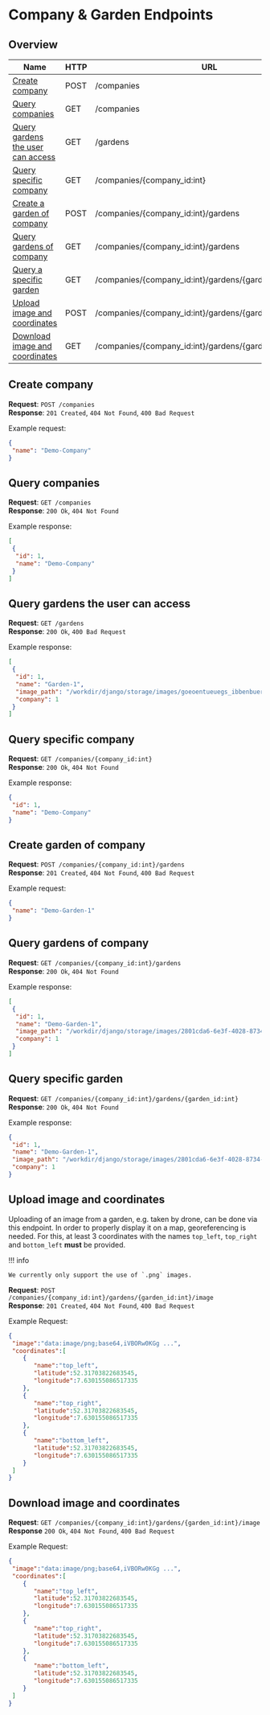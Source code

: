 # Company & Garden Endpoints

## Overview

| Name                                                                    | HTTP | URL                                                       |
| ----------------------------------------------------------------------- | ---- | --------------------------------------------------------- |
| [Create company](#create-company)                                       | POST | /companies                                                |
| [Query companies](#query-companies)                                     | GET  | /companies                                                |
| [Query gardens the user can access](#query-gardens-the-user-can-access) | GET  | /gardens                                                  |
| [Query specific company](#query-specific-company)                       | GET  | /companies/{company_id:int}                               |
| [Create a garden of company](#create-garden-of-company)                   | POST | /companies/{company_id:int}/gardens                       |
| [Query gardens of company](#query-gardens-of-company)                   | GET  | /companies/{company_id:int}/gardens                       |
| [Query a specific garden](#query-specific-garden)                         | GET  | /companies/{company_id:int}/gardens/{garden_id:int}       |
| [Upload image and coordinates](#upload-image-and-coordinates)           | POST | /companies/{company_id:int}/gardens/{garden_id:int}/image |
| [Download image and coordinates](#download-image-and-coordinates)       | GET  | /companies/{company_id:int}/gardens/{garden_id:int}/image |

## Create company

**Request**:  `POST /companies`  
**Response**: `201 Created`, `404 Not Found`, `400 Bad Request`

Example request:

```json
{
 "name": "Demo-Company"
}
```

## Query companies

**Request**:  `GET /companies`  
**Response**: `200 Ok`, `404 Not Found`

Example response:

```json
[
 {
  "id": 1,
  "name": "Demo-Company"
 }
]
```

## Query gardens the user can access

**Request**:  `GET /gardens`  
**Response**: `200 Ok`, `400 Bad Request`

Example response:

```json
[
 {
  "id": 1,
  "name": "Garden-1",
  "image_path": "/workdir/django/storage/images/goeoentueuegs_ibbenbueren.png",
  "company": 1
 }
]
```

## Query specific company

**Request**:  `GET /companies/{company_id:int}`  
**Response**: `200 Ok`, `404 Not Found`

Example response:

```json
{
 "id": 1,
 "name": "Demo-Company"
}
```

## Create garden of company

**Request**:  `POST /companies/{company_id:int}/gardens`  
**Response**: `201 Created`, `404 Not Found`, `400 Bad Request`

Example request:

```json
{
 "name": "Demo-Garden-1"
}
```

## Query gardens of company

**Request**:  `GET /companies/{company_id:int}/gardens`  
**Response**: `200 Ok`, `404 Not Found`

Example response:

```json
[
 {
  "id": 1,
  "name": "Demo-Garden-1",
  "image_path": "/workdir/django/storage/images/2801cda6-6e3f-4028-8734-87f1f7eff067.png",
  "company": 1
 }
]
```

## Query specific garden

**Request**:  `GET /companies/{company_id:int}/gardens/{garden_id:int}`  
**Response**: `200 Ok`, `404 Not Found`

Example response:

```json
{
 "id": 1,
 "name": "Demo-Garden-1",
 "image_path": "/workdir/django/storage/images/2801cda6-6e3f-4028-8734-87f1f7eff067.png",
 "company": 1
}
```

## Upload image and coordinates

Uploading of an image from a garden, e.g. taken by drone, can be done via this
endpoint. In order to properly display it on a map, georeferencing is needed.
For this, at least 3 coordinates with the names `top_left`, `top_right` and `bottom_left` **must** be provided.

!!! info

    We currently only support the use of `.png` images.

**Request**:  `POST /companies/{company_id:int}/gardens/{garden_id:int}/image`  
**Response**: `201 Created`, `404 Not Found`, `400 Bad Request`

Example Request:

```json
{
 "image":"data:image/png;base64,iVBORw0KGg ...",
 "coordinates":[
    {
       "name":"top_left",
       "latitude":52.31703822683545,
       "longitude":7.630155086517335
    },
    {
       "name":"top_right",
       "latitude":52.31703822683545,
       "longitude":7.630155086517335
    },
    {
       "name":"bottom_left",
       "latitude":52.31703822683545,
       "longitude":7.630155086517335
    }
 ]
}
```

## Download image and coordinates

**Request**: `GET /companies/{company_id:int}/gardens/{garden_id:int}/image`  
**Response** `200 Ok`, `404 Not Found`, `400 Bad Request`

Example Request:

```json
{
 "image":"data:image/png;base64,iVBORw0KGg ...",
 "coordinates":[
    {
       "name":"top_left",
       "latitude":52.31703822683545,
       "longitude":7.630155086517335
    },
    {
       "name":"top_right",
       "latitude":52.31703822683545,
       "longitude":7.630155086517335
    },
    {
       "name":"bottom_left",
       "latitude":52.31703822683545,
       "longitude":7.630155086517335
    }
 ]
}
```
